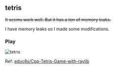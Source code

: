 ## tetris

~~It seems work well. But it has a ton of memory leaks.~~

I have  memory leaks so I made some modifications.

### Play

![tetris](https://github.com/user-attachments/assets/810f0d01-29a7-4705-87cf-5f677f8a399d)

Ref: [educ8s/Cpp-Tetris-Game-with-raylib](https://github.com/educ8s/Cpp-Tetris-Game-with-raylib)
